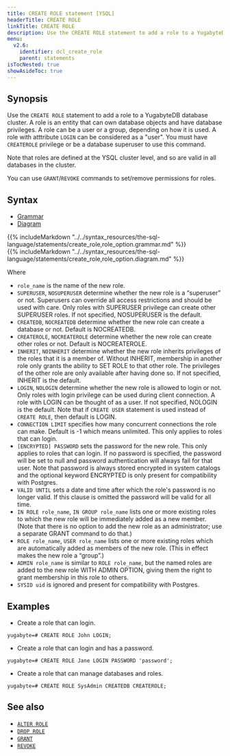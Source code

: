 ```yaml
---
title: CREATE ROLE statement [YSQL]
headerTitle: CREATE ROLE
linkTitle: CREATE ROLE
description: Use the CREATE ROLE statement to add a role to a YugabyteDB database cluster.
menu:
  v2.6:
    identifier: dcl_create_role
    parent: statements
isTocNested: true
showAsideToc: true
---
```


## Synopsis

Use the `CREATE ROLE` statement to add a role to a YugabyteDB database cluster. A role is an entity that can own database objects and have database privileges.
A role can be a user or a group, depending on how it is used. A role with atttribute `LOGIN` can be considered as a "user".
You must have `CREATEROLE` privilege or be a database superuser to use this command.

Note that roles are defined at the YSQL cluster level, and so are valid in all databases in the cluster.

You can use `GRANT`/`REVOKE` commands to set/remove permissions for roles.

## Syntax

<ul class="nav nav-tabs nav-tabs-yb">
  <li >
    <a href="#grammar" class="nav-link active" id="grammar-tab" data-toggle="tab" role="tab" aria-controls="grammar" aria-selected="true">
      <i class="fas fa-file-alt" aria-hidden="true"></i>
      Grammar
    </a>
  </li>
  <li>
    <a href="#diagram" class="nav-link" id="diagram-tab" data-toggle="tab" role="tab" aria-controls="diagram" aria-selected="false">
      <i class="fas fa-project-diagram" aria-hidden="true"></i>
      Diagram
    </a>
  </li>
</ul>

<div class="tab-content">
  <div id="grammar" class="tab-pane fade show active" role="tabpanel" aria-labelledby="grammar-tab">
    {{% includeMarkdown "../../syntax_resources/the-sql-language/statements/create_role,role_option.grammar.md" %}}
  </div>
  <div id="diagram" class="tab-pane fade" role="tabpanel" aria-labelledby="diagram-tab">
    {{% includeMarkdown "../../syntax_resources/the-sql-language/statements/create_role,role_option.diagram.md" %}}
  </div>
</div>

Where

- `role_name` is the name of the new role.
- `SUPERUSER`, `NOSUPERUSER` determine whether the new role is a “superuser” or not. Superusers can override all access restrictions and should be used with care.
Only roles with SUPERUSER privilege can create other SUPERUSER roles. If not specified, NOSUPERUSER is the default.
- `CREATEDB`, `NOCREATEDB` determine whether the new role can create a database or not. Default is NOCREATEDB.
- `CREATEROLE`, `NOCREATEROLE` determine whether the new role can create other roles or not. Default is NOCREATEROLE.
- `INHERIT`, `NOINHERIT` determine whether the new role inherits privileges of the roles that it is a member of.
Without INHERIT, membership in another role only grants the ability to SET ROLE to that other role. The privileges of the other role are only available after having done so.
If not specified, INHERIT is the default.
- `LOGIN`, `NOLOGIN` determine whether the new role is allowed to login or not. Only roles with login privilege can be used during client connection.
A role with LOGIN can be thought of as a user. If not specified, NOLOGIN is the default. Note that if `CREATE USER` statement is used instead of `CREATE ROLE`, then default is LOGIN.
- `CONNECTION LIMIT` specifies how many concurrent connections the role can make. Default is -1 which means unlimited. This only applies to roles that can login.
- `[ENCRYPTED] PASSWORD` sets the password for the new role. This only applies to roles that can login.
If no password is specified, the password will be set to null and password authentication will always fail for that user.
Note that password is always stored encrypted in system catalogs and the optional keyword ENCRYPTED is only present for compatibility with Postgres.
- `VALID UNTIL` sets a date and time after which the role's password is no longer valid. If this clause is omitted the password will be valid for all time.
- `IN ROLE role_name`, `IN GROUP role_name` lists one or more existing roles to which the new role will be immediately added as a new member. (Note that there is no option to add the new role as an administrator; use a separate GRANT command to do that.)
- `ROLE role_name`, `USER role_name` lists one or more existing roles which are automatically added as members of the new role. (This in effect makes the new role a “group”.)
- `ADMIN role_name` is similar to `ROLE role_name`, but the named roles are added to the new role WITH ADMIN OPTION, giving them the right to grant membership in this role to others.
- `SYSID uid` is ignored and present for compatibility with Postgres.

## Examples

- Create a role that can login.

```plpgsql
yugabyte=# CREATE ROLE John LOGIN;
```

- Create a role that can login and has a password.

```plpgsql
yugabyte=# CREATE ROLE Jane LOGIN PASSWORD 'password';
```

- Create a role that can manage databases and roles.

```plpgsql
yugabyte=# CREATE ROLE SysAdmin CREATEDB CREATEROLE;
```

## See also

- [`ALTER ROLE`](../dcl_alter_role)
- [`DROP ROLE`](../dcl_drop_role)
- [`GRANT`](../dcl_grant)
- [`REVOKE`](../dcl_revoke)
